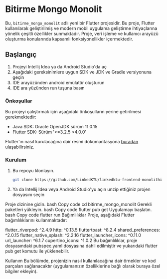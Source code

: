 # Bitirme Mongo Monolit

Bu, `bitirme_mongo_monolit` adlı yeni bir Flutter projesidir. Bu proje, Flutter kullanılarak geliştirilmiş ve modern mobil uygulama geliştirme ihtiyaçlarına yönelik çeşitli özellikler sunmaktadır. Proje, veri işleme ve kullanıcı arayüzü oluşturma konularında kapsamlı fonksiyonellikler içermektedir.

## Başlangıç

1. Projeyi Intellij Idea ya da Android Studio'da aç 
2. Aşağıdaki gereksinimlere uygun SDK ve JDK ve Gradle versiyonuna geçin
3. IDE arayüzünden android emülatör oluşturun
4. IDE ara yüzünden run tuşuna basın

### Önkoşullar

Bu projeyi çalıştırmak için aşağıdaki önkoşulların yerine getirilmesi gerekmektedir:

- Java SDK: Oracle OpenJDK sürüm 11.0.15
- Flutter SDK: Sürüm '>=3.2.5 <4.0.0'

Flutter'ın nasıl kurulacağına dair resmi dokümantasyona [buradan](https://flutter.dev/docs/get-started/install) ulaşabilirsiniz.

### Kurulum

1. Bu repoyu klonlayın.
   ```bash
   git clone https://github.com/LinkedKTU/linkedktu-frontend-monolithic-noSQL.git

2. Ya da Intellij Idea veya Android Studio'yu açın unzip ettiğiniz projen dosyasını seçin
   
Proje dizinine gidin.
bash
Copy code
cd bitirme_mongo_monolit
Gerekli paketleri yükleyin.
bash
Copy code
flutter pub get
Uygulamayı başlatın.
bash
Copy code
flutter run
Bağımlılıklar
Proje, aşağıdaki Flutter bağımlılıklarını kullanmaktadır:

flutter_riverpod: ^2.4.9
http: ^0.13.5
fluttertoast: ^8.2.4
shared_preferences: ^2.0.15
flutter_native_splash: ^2.2.16
flutter_launcher_icons: ^0.11.0
url_launcher: ^6.1.7
cupertino_icons: ^1.0.2
Bu bağımlılıklar, proje dosyasındaki pubspec.yaml dosyasına dahil edilmiştir ve yukarıdaki flutter pub get komutu ile yüklenebilir.

Kullanım
Bu bölümde, projenizin nasıl kullanılacağına dair örnekler ve kod parçaları sağlanacaktır (uygulamanızın özelliklerine bağlı olarak buraya özel bilgiler ekleyin).
